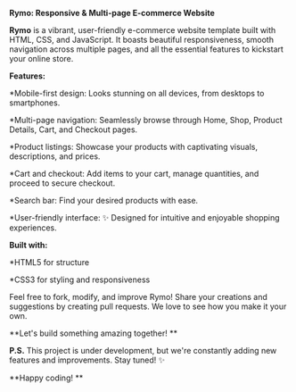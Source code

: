 **Rymo: Responsive & Multi-page E-commerce Website**

**Rymo** is a vibrant, user-friendly e-commerce website template built with HTML, CSS, and JavaScript. It boasts beautiful responsiveness, smooth navigation across multiple pages, and all the essential features to kickstart your online store.

**Features:**

*Mobile-first design: Looks stunning on all devices, from desktops to smartphones.  

*Multi-page navigation: Seamlessly browse through Home, Shop, Product Details, Cart, and Checkout pages.  

*Product listings: Showcase your products with captivating visuals, descriptions, and prices.  

*Cart and checkout: Add items to your cart, manage quantities, and proceed to secure checkout.  

*Search bar: Find your desired products with ease.  

*User-friendly interface: ✨ Designed for intuitive and enjoyable shopping experiences.

**Built with:**

*HTML5 for structure  

*CSS3 for styling and responsiveness

Feel free to fork, modify, and improve Rymo! Share your creations and suggestions by creating pull requests. We love to see how you make it your own.

**Let's build something amazing together! **

**P.S.** This project is under development, but we're constantly adding new features and improvements. Stay tuned! ✨

**Happy coding! **
